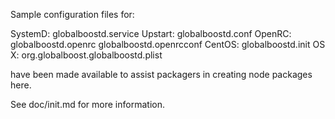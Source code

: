 Sample configuration files for:

SystemD: globalboostd.service
Upstart: globalboostd.conf
OpenRC:  globalboostd.openrc
         globalboostd.openrcconf
CentOS:  globalboostd.init
OS X:    org.globalboost.globalboostd.plist

have been made available to assist packagers in creating node packages here.

See doc/init.md for more information.
